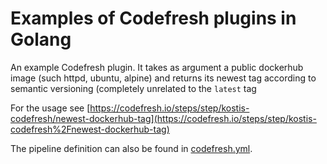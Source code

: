 # Examples of Codefresh plugins in Golang

An example Codefresh plugin. It takes as argument a public dockerhub image (such httpd, ubuntu, alpine)
and returns its newest tag according to semantic versioning (completely unrelated to the `latest` tag

For the usage see [https://codefresh.io/steps/step/kostis-codefresh/newest-dockerhub-tag](https://codefresh.io/steps/step/kostis-codefresh%2Fnewest-dockerhub-tag)

The pipeline definition can also be found in [codefresh.yml](codefresh.yml).
